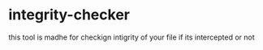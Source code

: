 # integrity-checker
this tool is madhe for checkign intigrity of your file if its intercepted or not 
